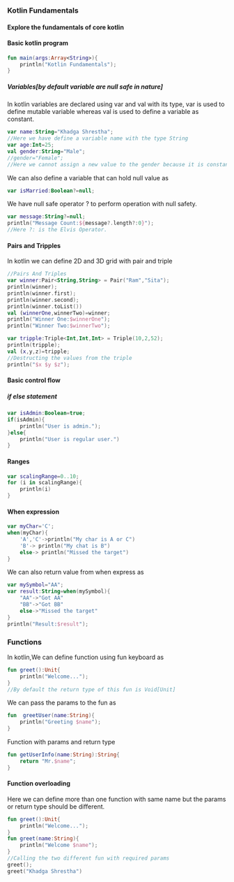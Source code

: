 ### Kotlin Fundamentals
#### Explore the fundamentals of core kotlin

#### Basic kotlin program
```kotlin
fun main(args:Array<String>){
    println("Kotlin Fundamentals");
}
```

##### Variables[by default variable are null safe in nature]
In kotlin variables are declared using var and val with its type,
var is used to define mutable variable whereas val is used to define a variable as constant.

```kotlin
var name:String="Khadga Shrestha";
//Here we have define a variable name with the type String
var age:Int=25;
val gender:String="Male";
//gender="Female";
//Here we cannot assign a new value to the gender because it is constant in its nature.
```
We can also define a variable that can hold null value as
```kotlin
var isMarried:Boolean?=null;
```
We have null safe operator ? to perform operation with null safety.
```kotlin
var message:String?=null;
println("Message Count:${message?.length?:0}");
//Here ?: is the Elvis Operator.
```

#### Pairs and Tripples
In kotlin we can define 2D and 3D grid with pair and triple
```kotlin
//Pairs And Triples
var winner:Pair<String,String> = Pair("Ram","Sita");
println(winner);
println(winner.first);
println(winner.second);
println(winner.toList())
val (winnerOne,winnerTwo)=winner;
println("Winner One:$winnerOne");
println("Winner Two:$winnerTwo");

var tripple:Triple<Int,Int,Int> = Triple(10,2,52);
println(tripple);
val (x,y,z)=tripple;
//Destructing the values from the triple
println("$x $y $z");
```

#### Basic control flow

##### if else statement
```kotlin
var isAdmin:Boolean=true;
if(isAdmin){
    println("User is admin.");
}else{
    println("User is regular user.")
}
```

#### Ranges
```kotlin
var scalingRange=0..10;
for (i in scalingRange){
    println(i)
}
```

#### When expression
```kotlin
var myChar='C';
when(myChar){
    'A','C'->println("My char is A or C")
    'B'-> println("My chat is B")
    else-> println("Missed the target")
}
```
We can also return value from when express as
```kotlin
var mySymbol="AA";
var result:String=when(mySymbol){
    "AA"->"Got AA"
    "BB"->"Got BB"
    else->"Missed the target"
}
println("Result:$result");
```

### Functions
In kotlin,We can define function using fun keyboard as
```kotlin
fun greet():Unit{
    println("Welcome...");
}
//By default the return type of this fun is Void[Unit]
```
We can pass the params to the fun as 
```kotlin
fun  greetUser(name:String){
    println("Greeting $name");
}
```
Function with params and return type
```kotlin
fun getUserInfo(name:String):String{
    return "Mr.$name";
}
```
#### Function overloading
Here we can define more than one function with same name but the params or return type should be different.
```kotlin
fun greet():Unit{
    println("Welcome...");
}
fun greet(name:String){
    println("Welcome $name");
}
//Calling the two different fun with required params
greet();
greet("Khadga Shrestha")

```

